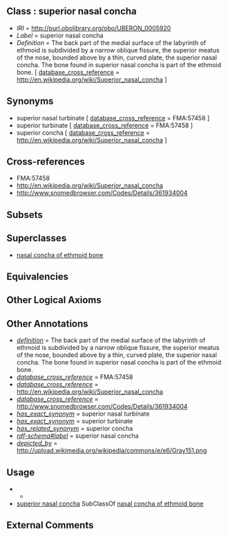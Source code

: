 
## Class : superior nasal concha

 * *IRI* = http://purl.obolibrary.org/obo/UBERON_0005920
 * *Label* = superior nasal concha
 * *Definition* = The back part of the medial surface of the labyrinth of ethmoid is subdivided by a narrow oblique fissure, the superior meatus of the nose, bounded above by a thin, curved plate, the superior nasal concha. The bone found in superior nasal concha is part of the ethmoid bone. [ [database_cross_reference](../../ef/oboInOwl#hasDbXref.md) = http://en.wikipedia.org/wiki/Superior_nasal_concha ]

## Synonyms

 * superior nasal turbinate [ [database_cross_reference](../../ef/oboInOwl#hasDbXref.md) = FMA:57458 ]
 * superior turbinate [ [database_cross_reference](../../ef/oboInOwl#hasDbXref.md) = FMA:57458 ]
 * superior concha [ [database_cross_reference](../../ef/oboInOwl#hasDbXref.md) = http://en.wikipedia.org/wiki/Superior_nasal_concha ]

## Cross-references

 * FMA:57458
 * http://en.wikipedia.org/wiki/Superior_nasal_concha
 * http://www.snomedbrowser.com/Codes/Details/361934004

## Subsets


## Superclasses

 * [nasal concha of ethmoid bone](../../UBERON/73/UBERON_0003973.md)

## Equivalencies


## Other Logical Axioms


## Other Annotations

 * *[definition](../../IAO/15/IAO_0000115.md)* = The back part of the medial surface of the labyrinth of ethmoid is subdivided by a narrow oblique fissure, the superior meatus of the nose, bounded above by a thin, curved plate, the superior nasal concha. The bone found in superior nasal concha is part of the ethmoid bone.
 * *[database_cross_reference](../../ef/oboInOwl#hasDbXref.md)* = FMA:57458
 * *[database_cross_reference](../../ef/oboInOwl#hasDbXref.md)* = http://en.wikipedia.org/wiki/Superior_nasal_concha
 * *[database_cross_reference](../../ef/oboInOwl#hasDbXref.md)* = http://www.snomedbrowser.com/Codes/Details/361934004
 * *[has_exact_synonym](../../ym/oboInOwl#hasExactSynonym.md)* = superior nasal turbinate
 * *[has_exact_synonym](../../ym/oboInOwl#hasExactSynonym.md)* = superior turbinate
 * *[has_related_synonym](../../ym/oboInOwl#hasRelatedSynonym.md)* = superior concha
 * *[rdf-schema#label](../../el/rdf-schema#label.md)* = superior nasal concha
 * *[depicted_by](../../depicted/by/depicted_by.md)* = http://upload.wikimedia.org/wikipedia/commons/e/e6/Gray151.png

## Usage

 * -
 * [superior nasal concha](../../UBERON/20/UBERON_0005920.md) SubClassOf [nasal concha of ethmoid bone](../../UBERON/73/UBERON_0003973.md)

## External Comments

